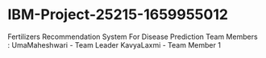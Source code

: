 # IBM-Project-25215-1659955012
Fertilizers Recommendation System For Disease Prediction
Team Members : 
  UmaMaheshwari - Team Leader
  KavyaLaxmi - Team Member 1
